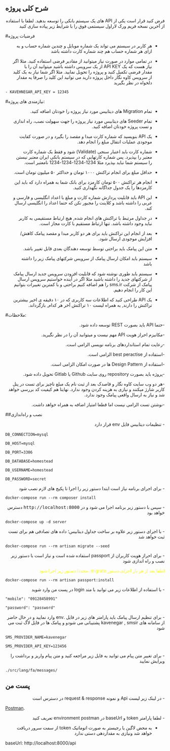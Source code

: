 ## شرح کلی پروژه
<div lang="fa" dir="rtl">

فرض کنید قرار است یکی از API های یک سیستم بانکی را توسعه بدهید. لطفا با استفاده از آخرین نسخه فریم ورک لاراول سیستمی فوق را با شرایط زیر پیاده سازی کنید

</div>

#فرضیات پروژه

<div lang="fa" dir="rtl">

- هر کاربر در سیستم می تواند یک شماره موبایل و چندین شماره حساب و به ازای هر شماره حساب هم چند شماره کارت داشته باشد

-  در تمامی موارد در صورت نیاز میتوانید از مقادیر فرضی استفاده کنید. مثلا اگر نیاز هست که یک API KEY از یک سرویس داشته باشید میتوانید آن را با مقدار فرضی تکمیل کنید و پروژه را تحویل نمایید. مثلا اگر شما نیاز به یک کلید از سرویس کاوه نگار داخل پروژه دارید می توانید این کلید را صرفا یه مقدار دلخواه در نظر بگیرید

</div>

<div>

    - KAVEHNEGAR_API_KEY = 12345

</div>

#نیازمندی های پروژه:

<div lang="fa" dir="rtl">

- تمام Migration های دیتابیس مورد نیاز پروژه را خودتان اضافه کنید.
- تمام Seeder های دیتابیس مورد نیاز پروژه را جهت سهولت نصب، راه اندازی و تست پروژه خودتان اضافه کنید.
- یک API بنویسید که شماره کارت مبدا و مقصد را بگیرد و در صورت کفایت موجودی عملیات انتقال مبلغ را انجام دهد.

- شماره کارت باید اعتبار سنجی (Validate) شود و فقط یک شماره کارت معتبر را بپذیرد. پس شماره کارتهایی که در سیستم بانکی ایران معتبر نیستن را سیستم شما نباید بپذیرد مثلا 1234-1234-1234-1234 نامعتبر است.

- حداقل مبلغ برای انجام تراکنش ۱۰۰۰ تومان و حداکثر ۵۰ میلیون تومان است.

- انجام هر تراکنش ۵۰۰ تومان کارمزد برای بانک شما به همراه دارد که باید این کارمزدها را یک جدول جداگانه نگهداری کنید.

- این API باید قابلیت پردازش شماره کارت و مبلغ با اعداد انگلیسی و فارسی و عربی را داشته باشد و کلاینت را مجبور نکن که حتما اعداد را انگلیسی ارسال کند.

- در جداول مرتبط با تراکنش های انجام شده, هیچ ارتباط مستقیمی به کاربر نباید وجود داشته باشد. تنها ارتباط مستقیم با کارت مجاز است.

- بعد از انجام این تراکنش باید برای هر دو کاربر مبدا و مقصد پیامک کاهش/افزایش موجودی ارسال شود.

- متن این پیامک باید براحتی توسط توسعه دهندگان بعدی قابل تغییر باشد.

- سیستم باید امکان ارسال پیامک از سرویس شرکتهای پیامک زیر را داشته باشد

- سیستم باید طوری نوشته شود که قابلیت افزودن سرویس جدید ارسال پیامک از شرکتهای جدید را داشته باشید مثلا اگر در آینده خواستیم سرویس ارسال پیامک از شرکت sms.ir را هم اضافه کنیم براحتی و با کمترین تغییرات بتوانیم این کار را انجام دهیم.

- یک API طراحی کنید که اطلاعات سه کاربری که در ۱۰ دقیقه ی اخیر بیشترین تراکنش را دارند, به همراه لیست ۱۰ تراکنش آخر هر کدام, بازگرداند.

</div>


#ملاحظات:
<div dir="rtl">
-حتما API باید بصورت REST  توسعه داده شود.

-مکانیزم احراز هویت API مهم نیست و میتوانید آن را در نظر نگیرید.

-رعایت تمام استانداردهای برنامه نویسی الزامی است.

-استفاده از best peractise الزامی است.

-استفاده از Design Pattern ها در صورت امکان الزامی است.

-پروژه باید بصورت repository روی سایت Github یا Gitlab تحویل داده شود.

-هر دو وب سایت کاوه نگار و قاصدک بعد از ثبت نام یک مبلغ ناچیز برای تست در پنل کاربر شارژ میکنند و نیازی به هزینه کردن وجود ندارد. نهایتا هم کیفیت کد بررسی خواهد شد و نیاز به ارسال واقعی پیامک وجود ندارد.

-نوشتن تست الزامی نیست اما قطعا امتیاز اضافه به همراه خواهد داشت.

</div>

##نصب و راه‌اندازی

<div lang="fa" dir="rtl">
 - تنظیمات دیتابیس فایل env قرار دارد
</div>

‍‍‍‍‍‍‍‍‍‍‍‍‍```DB_CONNECTION=mysql```

```DB_HOST=mysql```

```DB_PORT=3306```

```DB_DATABASE=homestead```

```DB_USERNAME=homestead```

```DB_PASSWORD=secret```

<div lang="fa" dir="rtl">
- برای اجرای برنامه نیاز است ابتدا دستور زیر  را اجرا تا پکیج های لازم نصب شود
</div>

```docker-compose run --rm composer install```

<div lang="fa" dir="rtl">
- سپس با دستور زیر برنامه اجرا می شود و در <kbd>http://localhost:8000</kbd>  دسترس خواهد بود
</div>

```docker-compose up -d server```

<div lang="fa" dir="rtl">
- با اجرای دستور زیر علاوه بر ساخت جداول دیتابیس؛ داده های تصادفی هم برای تست ثبت خواهد شد
</div>

```docker-compose run --rm artisan migrate --seed```

<div lang="fa" dir="rtl">
- برای احراز هویت کاربران از passport استفاده شده است و نیاز است با دستور زیر نصب و راه اندازی شود

<span style="color: yellow">لطفا بعد از هر بار اجرای دستور migrate، مجددا دستور زیر اجرا شود</span>
</div>

```docker-compose run --rm artisan passport:install```

<div lang="fa" dir="rtl">
- با استفاده از اطلاعات زیر می توانید با متد login در پست من وارد شوید
</div>

```"mobile": "09128458991"```

```"password": "password"```

<div lang="fa" dir="rtl">
- برای تنظیم ارسال پیامک باید پارامتر های زیر در فایل .env وارد نمایید و در حال حاضر از سامانه های kavenegar , smsir پشتیبانی می شودو و پیامک ها در فایل لاگ ثبت می شود

</div>

```SMS_PROVIDER_NAME=kavenegar```

```SMS_PROVIDER_API_KEY=123456```

<div lang="fa" dir="rtl">
- برای تغییر متن پیام می توانید به فایل زیر مراجعه کنید و متن پیام واریز و برداشت را ویرایش نمایید

</div>

```./src/lang/fa/messages/```

## پست من

<div lang="fa" dir="rtl">
- در لینک زیر لیست Api و نمونه request & response در دسترس است
</div>

[Postman](https://www.getpostman.com/collections/fa4dd7cdf653f94968d1).

<div lang="fa" dir="rtl">
- لطفا پارامتر token و baseUrl در environment postman تعریف کنید

- به محض لاگین یا رجیستر به صورت اتوماتیک token از سمت  سرور دریافت خواهد شد ونیازی به مقداردهی دستی ندارد
</div>

baseUrl: http://localhost:8000/api


